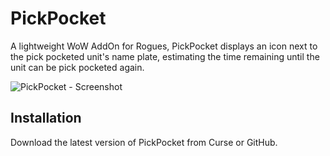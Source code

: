 # PickPocket

A lightweight WoW AddOn for Rogues, PickPocket displays an icon next to the pick pocketed unit's name plate, estimating the time remaining until the unit can be pick pocketed again.

![PickPocket - Screenshot](https://user-images.githubusercontent.com/86801115/180946109-92b4d7fd-86bc-46e8-9ee8-45381d8c2f23.png)

## Installation

Download the latest version of PickPocket from Curse or GitHub.
